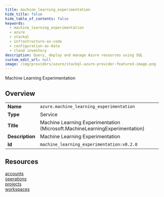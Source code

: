 ```yaml
---
title: machine_learning_experimentation
hide_title: false
hide_table_of_contents: false
keywords:
  - machine_learning_experimentation
  - azure
  - stackql
  - infrastructure-as-code
  - configuration-as-data
  - cloud inventory
description: Query, deploy and manage Azure resources using SQL
custom_edit_url: null
image: /img/providers/azure/stackql-azure-provider-featured-image.png
---
```

Machine Learning Experimentation  
    

## Overview
<table><tbody>
<tr><td><b>Name</b></td><td><code>azure.machine_learning_experimentation</code></td></tr>
<tr><td><b>Type</b></td><td>Service</td></tr>
<tr><td><b>Title</b></td><td>Machine Learning Experimentation (Microsoft.MachineLearningExperimentation)</td></tr>
<tr><td><b>Description</b></td><td>Machine Learning Experimentation</td></tr>
<tr><td><b>Id</b></td><td><code>machine_learning_experimentation:v0.2.0</code></td></tr>
</tbody></table>

## Resources
<div class="row">
<div class="providerDocColumn">
<a href="/providers/azure/machine_learning_experimentation/accounts/">accounts</a><br />
<a href="/providers/azure/machine_learning_experimentation/operations/">operations</a><br />
</div>
<div class="providerDocColumn">
<a href="/providers/azure/machine_learning_experimentation/projects/">projects</a><br />
<a href="/providers/azure/machine_learning_experimentation/workspaces/">workspaces</a><br />
</div>
</div>

